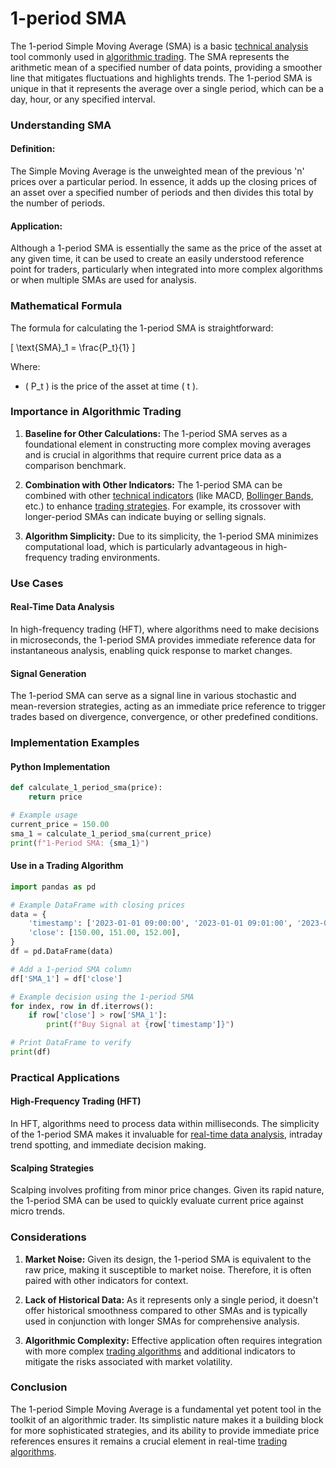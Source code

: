 # 1-period SMA

The 1-period Simple Moving Average (SMA) is a basic [technical analysis](../t/technical_analysis.md) tool commonly used in [algorithmic trading](../a/algorithmic_trading.md). The SMA represents the arithmetic mean of a specified number of data points, providing a smoother line that mitigates fluctuations and highlights trends. The 1-period SMA is unique in that it represents the average over a single period, which can be a day, hour, or any specified interval.

### Understanding SMA

#### Definition:
The Simple Moving Average is the unweighted mean of the previous 'n' prices over a particular period. In essence, it adds up the closing prices of an asset over a specified number of periods and then divides this total by the number of periods.

#### Application:
Although a 1-period SMA is essentially the same as the price of the asset at any given time, it can be used to create an easily understood reference point for traders, particularly when integrated into more complex algorithms or when multiple SMAs are used for analysis.

### Mathematical Formula
The formula for calculating the 1-period SMA is straightforward:

\[ \text{SMA}_1 = \frac{P_t}{1} \]

Where:
- \( P_t \) is the price of the asset at time \( t \).

### Importance in Algorithmic Trading

1. **Baseline for Other Calculations:**
   The 1-period SMA serves as a foundational element in constructing more complex moving averages and is crucial in algorithms that require current price data as a comparison benchmark.

2. **Combination with Other Indicators:**
   The 1-period SMA can be combined with other [technical indicators](../t/technical_indicators.md) (like MACD, [Bollinger Bands](../b/bollinger_bands.md), etc.) to enhance [trading strategies](../t/trading_strategies.md). For example, its crossover with longer-period SMAs can indicate buying or selling signals.

3. **Algorithm Simplicity:**
   Due to its simplicity, the 1-period SMA minimizes computational load, which is particularly advantageous in high-frequency trading environments.

### Use Cases

#### Real-Time Data Analysis
In high-frequency trading (HFT), where algorithms need to make decisions in microseconds, the 1-period SMA provides immediate reference data for instantaneous analysis, enabling quick response to market changes.

#### Signal Generation
The 1-period SMA can serve as a signal line in various stochastic and mean-reversion strategies, acting as an immediate price reference to trigger trades based on divergence, convergence, or other predefined conditions.

### Implementation Examples

#### Python Implementation

```python
def calculate_1_period_sma(price):
    return price

# Example usage
current_price = 150.00
sma_1 = calculate_1_period_sma(current_price)
print(f"1-Period SMA: {sma_1}")
```

#### Use in a Trading Algorithm

```python
import pandas as pd

# Example DataFrame with closing prices
data = {
    'timestamp': ['2023-01-01 09:00:00', '2023-01-01 09:01:00', '2023-01-01 09:02:00'],
    'close': [150.00, 151.00, 152.00],
}
df = pd.DataFrame(data)

# Add a 1-period SMA column
df['SMA_1'] = df['close']

# Example decision using the 1-period SMA
for index, row in df.iterrows():
    if row['close'] > row['SMA_1']:
        print(f"Buy Signal at {row['timestamp']}")

# Print DataFrame to verify
print(df)
```

### Practical Applications

#### High-Frequency Trading (HFT)
In HFT, algorithms need to process data within milliseconds. The simplicity of the 1-period SMA makes it invaluable for [real-time data analysis](../r/real-time_data_analysis.md), intraday trend spotting, and immediate decision making.

#### Scalping Strategies
Scalping involves profiting from minor price changes. Given its rapid nature, the 1-period SMA can be used to quickly evaluate current price against micro trends.

### Considerations

1. **Market Noise:**
   Given its design, the 1-period SMA is equivalent to the raw price, making it susceptible to market noise. Therefore, it is often paired with other indicators for context.

2. **Lack of Historical Data:**
   As it represents only a single period, it doesn't offer historical smoothness compared to other SMAs and is typically used in conjunction with longer SMAs for comprehensive analysis.

3. **Algorithmic Complexity:**
   Effective application often requires integration with more complex [trading algorithms](../t/trading_algorithms.md) and additional indicators to mitigate the risks associated with market volatility.

### Conclusion

The 1-period Simple Moving Average is a fundamental yet potent tool in the toolkit of an algorithmic trader. Its simplistic nature makes it a building block for more sophisticated strategies, and its ability to provide immediate price references ensures it remains a crucial element in real-time [trading algorithms](../t/trading_algorithms.md).